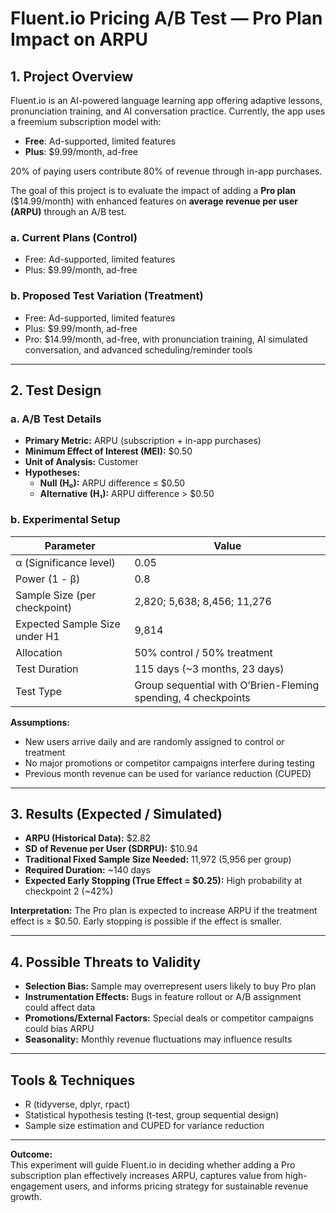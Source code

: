 # Fluent.io Pricing A/B Test — Pro Plan Impact on ARPU

## 1. Project Overview  
Fluent.io is an AI-powered language learning app offering adaptive lessons, pronunciation training, and AI conversation practice. Currently, the app uses a freemium subscription model with:

- **Free**: Ad-supported, limited features  
- **Plus**: $9.99/month, ad-free  

20% of paying users contribute 80% of revenue through in-app purchases.  

The goal of this project is to evaluate the impact of adding a **Pro plan** ($14.99/month) with enhanced features on **average revenue per user (ARPU)** through an A/B test.  

### a. Current Plans (Control)  
- Free: Ad-supported, limited features  
- Plus: $9.99/month, ad-free  

### b. Proposed Test Variation (Treatment)  
- Free: Ad-supported, limited features  
- Plus: $9.99/month, ad-free  
- Pro: $14.99/month, ad-free, with pronunciation training, AI simulated conversation, and advanced scheduling/reminder tools  

---

## 2. Test Design  

### a. A/B Test Details  
- **Primary Metric:** ARPU (subscription + in-app purchases)  
- **Minimum Effect of Interest (MEI):** $0.50  
- **Unit of Analysis:** Customer  
- **Hypotheses:**  
  - **Null (H₀):** ARPU difference ≤ $0.50  
  - **Alternative (H₁):** ARPU difference > $0.50  

### b. Experimental Setup  

| Parameter | Value |
|-----------|-------|
| α (Significance level) | 0.05 |
| Power (1 - β) | 0.8 |
| Sample Size (per checkpoint) | 2,820; 5,638; 8,456; 11,276 |
| Expected Sample Size under H1 | 9,814 |
| Allocation | 50% control / 50% treatment |
| Test Duration | 115 days (~3 months, 23 days) |
| Test Type | Group sequential with O’Brien-Fleming spending, 4 checkpoints |

**Assumptions:**  
- New users arrive daily and are randomly assigned to control or treatment  
- No major promotions or competitor campaigns interfere during testing  
- Previous month revenue can be used for variance reduction (CUPED)  

---

## 3. Results (Expected / Simulated)  

- **ARPU (Historical Data):** $2.82  
- **SD of Revenue per User (SDRPU):** $10.94  
- **Traditional Fixed Sample Size Needed:** 11,972 (5,956 per group)  
- **Required Duration:** ~140 days  
- **Expected Early Stopping (True Effect = $0.25):** High probability at checkpoint 2 (~42%)  

**Interpretation:** The Pro plan is expected to increase ARPU if the treatment effect is ≥ $0.50. Early stopping is possible if the effect is smaller.  

---

## 4. Possible Threats to Validity  

- **Selection Bias:** Sample may overrepresent users likely to buy Pro plan  
- **Instrumentation Effects:** Bugs in feature rollout or A/B assignment could affect data  
- **Promotions/External Factors:** Special deals or competitor campaigns could bias ARPU  
- **Seasonality:** Monthly revenue fluctuations may influence results  

---

## Tools & Techniques  

- R (tidyverse, dplyr, rpact)  
- Statistical hypothesis testing (t-test, group sequential design)  
- Sample size estimation and CUPED for variance reduction  

---

**Outcome:**  
This experiment will guide Fluent.io in deciding whether adding a Pro subscription plan effectively increases ARPU, captures value from high-engagement users, and informs pricing strategy for sustainable revenue growth.
